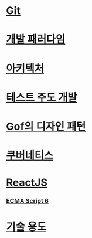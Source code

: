 # [Git](https://github.com/keepinmindsh/lines_edu/tree/main/git)

# [개발 패러다임](https://github.com/keepinmindsh/lines_edu/tree/main/paradigm) 

# [아키텍처](https://github.com/keepinmindsh/lines_edu/blob/main/architecture/README.md) 

# [테스트 주도 개발](https://github.com/keepinmindsh/lines_edu/blob/main/tdd/README.md) 

# [Gof의 디자인 패턴](https://github.com/keepinmindsh/lines_edu/blob/main/designpattern/README.md)

# [쿠버네티스](https://github.com/keepinmindsh/lines_edu/blob/main/kubernetes/README.md) 

# [ReactJS](https://github.com/keepinmindsh/lines_edu/blob/main/reactjs/README.md)

### [ECMA Script 6](https://github.com/keepinmindsh/lines_edu/blob/main/reactjs/ES6.md)

# [기술 용도](https://github.com/keepinmindsh/lines_edu/blob/main/techword/README.md)


